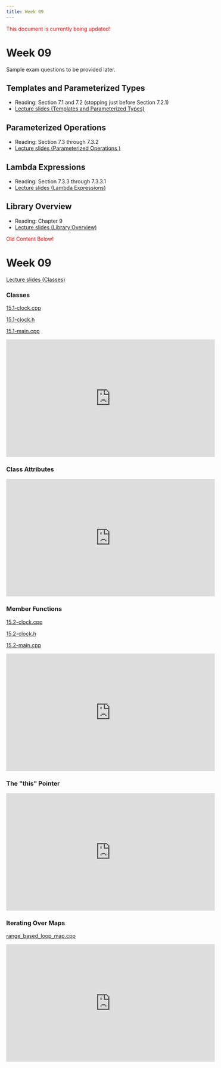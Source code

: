 ```yaml
---
title: Week 09
---
```


<span style="color:red">This document is currently being updated!</span>


# Week 09
Sample exam questions to be provided later.


## Templates and Parameterized Types
* Reading: Section 7.1 and 7.2 (stopping just before Section 7.2.1)
* [Lecture slides (Templates and Parameterized Types)]()

<div align="center">

</div>

## Parameterized Operations 
* Reading: Section 7.3 through 7.3.2
* [Lecture slides (Parameterized Operations )]()

<div align="center">

</div>


## Lambda Expressions
* Reading: Section 7.3.3 through 7.3.3.1
* [Lecture slides (Lambda Expressions)]()

<div align="center">

</div>


## Library Overview
* Reading: Chapter 9
* [Lecture slides (Library Overview)]()

<div align="center">

</div>



<span style="color:red">Old Content Below!</span>

# Week 09

[Lecture slides (Classes)](https://docs.google.com/presentation/d/1WHKZfLmcJ1lbd-94K6ExglMLiRdk_kR-a210tfGpLBY/edit?usp=sharing)

### Classes

[15.1-clock.cpp](week09/15.1-clock.cpp)

[15.1-clock.h](week09/15.1-clock.h)

[15.1-main.cpp](week09/15.1-main.cpp)

<div align="center">
<iframe width="560" height="315" src="https://www.youtube.com/embed/G9L6IIGCeOE" frameborder="0" allow="accelerometer; autoplay; clipboard-write; encrypted-media; gyroscope; picture-in-picture" allowfullscreen></iframe>
</div>

### Class Attributes

<div align="center">
<iframe width="560" height="315" src="https://www.youtube.com/embed/9DSz6Q7WTWE" frameborder="0" allow="accelerometer; autoplay; clipboard-write; encrypted-media; gyroscope; picture-in-picture" allowfullscreen></iframe>
</div>

### Member Functions

[15.2-clock.cpp](week09/15.2-clock.cpp)

[15.2-clock.h](week09/15.2-clock.h)

[15.2-main.cpp](week09/15.2-main.cpp)

<div align="center">
<iframe width="560" height="315" src="https://www.youtube.com/embed/6OOiJTIMEuI" frameborder="0" allow="accelerometer; autoplay; clipboard-write; encrypted-media; gyroscope; picture-in-picture" allowfullscreen></iframe>
</div>

### The "this" Pointer

<div align="center">
<iframe width="560" height="315" src="https://www.youtube.com/embed/s2EPT3TEqV4" frameborder="0" allow="accelerometer; autoplay; clipboard-write; encrypted-media; gyroscope; picture-in-picture" allowfullscreen></iframe>
</div>

### Iterating Over Maps

[range_based_loop_map.cpp](week09/range_based_loop_map.cpp)

<div align="center">
<iframe width="560" height="315" src="https://www.youtube.com/embed/4AHW0EWZ5so" frameborder="0" allow="accelerometer; autoplay; clipboard-write; encrypted-media; gyroscope; picture-in-picture" allowfullscreen></iframe>
</div>
